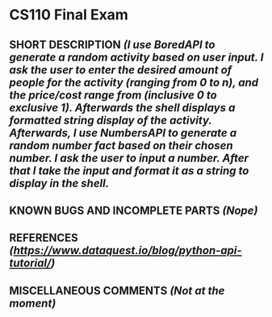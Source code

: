 # CS110 Final Exam

## SHORT DESCRIPTION *(I use BoredAPI to generate a random activity based on user input. I ask the user to enter the desired amount of people for the activity (ranging from 0 to n), and the price/cost range from (inclusive 0 to exclusive 1). Afterwards the shell displays a formatted string display of the activity. Afterwards, I use NumbersAPI to generate a random number fact based on their chosen number. I ask the user to input a number. After that I take the input and format it as a string to display in the shell.*

## KNOWN BUGS AND INCOMPLETE PARTS *(Nope)*

## REFERENCES *(https://www.dataquest.io/blog/python-api-tutorial/)*

## MISCELLANEOUS COMMENTS *(Not at the moment)*
